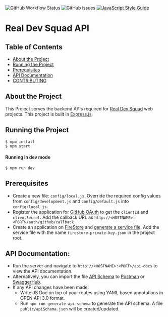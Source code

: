 ![GitHub Workflow Status](https://img.shields.io/github/workflow/status/Real-Dev-Squad/website-backend/Tests?style=for-the-badge)
![GitHub issues](https://img.shields.io/github/issues/Real-Dev-Squad/website-backend?style=for-the-badge)
[![JavaScript Style Guide](https://img.shields.io/badge/code_style-standard-brightgreen.svg?style=for-the-badge)](https://standardjs.com)

# Real Dev Squad API

<!-- TABLE OF CONTENTS -->
## Table of Contents

- [About the Project](#about-the-project)
- [Running the Project](#running-the-project)
- [Prerequisites](#prerequisites)
- [API Documentation](#api-documentation)
- [CONTRIBUTING](CONTRIBUTING.md)

## About the Project
This Project serves the backend APIs required for [Real Dev Squad](https://realdevsquad.com/) web projects. This project is built in [Express.js](https://expressjs.com/).

## Running the Project
```shell script
$ npm install
$ npm start 
```
#### Running in dev mode
```shell script
$ npm run dev
```

## Prerequisites
- Create a new file: `config/local.js`. Override the required config values from `config/development.js` and `config/default.js` into `config/local.js`.
- Register the application for [GitHub OAuth](https://developer.github.com/apps/building-oauth-apps/authorizing-oauth-apps) to get the `clientId` and `clientSecret`. Add the callback URL as `http://<HOSTNAME>:<PORT>/auth/github/callback`
- Create an application on [FireStore](https://firebase.google.com/docs/firestore) and [generate a service file](https://cloud.google.com/iam/docs/creating-managing-service-account-keys). Add the service file with the name `firestore-private-key.json` in the project root. 

## API Documentation:
- Run the server and navigate to `http://<HOSTNAME>:<PORT>/api-docs` to view the API documentation.
- Alternatively, you can import the file [API Schema](https://github.com/Real-Dev-Squad/website-backend/blob/develop/public/apiSchema.json) to [Postman](https://www.postman.com/) or [SwaggerHub](https://swagger.io/tools/swaggerhub/).
- If any API changes have been made:
    - Write JS Doc on top of your routes using YAML based annotations in OPEN API 3.0 format.
    - Run `npm run generate-api-schema` to generate the API schema. A file `public/apiSchema.json` will be created/updated.
